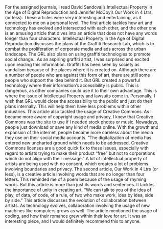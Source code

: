 For the assigned journals, I read David Sandoval’s Intellectual Property in the Age of Digital Reproduction and Jennifer McCoy’s Our Work in 4 Ltrs. (or less). These articles were very interesting and entertaining, as it connected to me on a personal level. The first article tackles how art and technology has evolved and intersected with each other, and the other one is an amusing article that dives into an article that does not have any words longer than four characters. 
Intellectual Property in the Age of Digital Reproduction discusses the plans of the Graffiti Research Lab, which is to combat the proliferation of corporate media and ads across the urban landscape. The GRL also plans on using graffiti technologies to promote social change.. As an aspiring graffiti artist, I was surprised and excited upon reading this information. Graffiti has been seen by society as vandalism because of the places where it is created on. Although there are a number of people who are against this form of art, there are still some people who support the idea behind it. 
But GRL created a powerful technology where their information’s accessibility is public. This is dangerous, as other companies could use it to their own advantage. This is where the issue of Intellectual Property and lawsuits come in. Personally, I wish that GRL would close the accessibility to the public and just do their plans internally. This will help them have less problems within other industries. This article also tackled the usage of Creative Commons. As I became more aware of copyright usage and privacy, I knew that Creative Commons was the site to use if I needed stock photos or music. Nowadays, people just download or save any kind of media online. With the growth and expansion of the internet, people became more careless about the media they use on their social media accounts. “The digitalization of media has entered new uncharted ground which needs to be addressed. Creative Commons licenses are a good quick fix to these issues, especially with regard to artists trying to make their product “free” but not to corporations which do not align with their message.” A lot of intellectual property of artists are being used with no consent, which creates a lot of problems involving boundaries and privacy. 
The second article, Our Work in 4 Ltrs (or less), is a creative article involving words that are no longer than four letters. This reminded me of a poem because of the usage of rhyming words. But this article is more than just its words and sentences. It tackles the importance of unity in creating art. “We can talk to you of the idea of play, of data, of code, of a rule, of two who make work, idea by idea, side by side.” This article discusses the evolution of collaboration between artists. As technology evolves, collaboration involving 
the usage of new machines like computers grows as well. The article mentioned the usage of coding, and how their romance grew within their love for art. It was an interesting piece, and I would definitely recommend this to anyone. 
